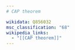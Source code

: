 ```yaml
---
# CAP theorem

wikidata: Q856032
msc_classification: "68"
wikipedia_links:
  - "[[CAP theorem]]"
---
```

